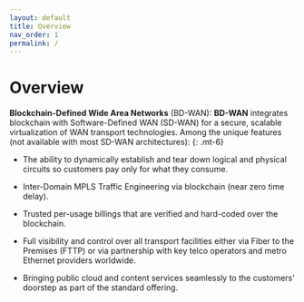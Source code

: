 ```yaml
---
layout: default
title: Overview
nav_order: 1
permalink: /
---
```

# Overview

**Blockchain-Defined Wide Area Networks** (BD-WAN): **BD-WAN** integrates blockchain with Software-Defined WAN (SD-WAN) for a secure, scalable virtualization of WAN transport technologies. Among the unique features (not available with most SD-WAN architectures):
{: .mt-6}
- The ability to dynamically establish and tear down logical and physical circuits so customers pay only for what they consume.

- Inter-Domain MPLS Traffic Engineering via blockchain (near zero time delay).

- Trusted per-usage billings that are verified and hard-coded over the blockchain.

- Full visibility and control over all transport facilities either via Fiber to the Premises (FTTP) or via partnership with key telco operators and metro Ethernet providers worldwide. 

- Bringing public cloud and content services seamlessly to the customers' doorstep as part of the standard offering.
